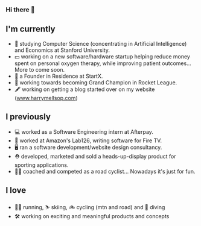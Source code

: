 ### Hi there 👋

<!--
**HarryMellsop/HarryMellsop** is a ✨ _special_ ✨ repository because its `README.md` (this file) appears on your GitHub profile.

Here are some ideas to get you started: -->

## I'm currently

- 🤖  studying Computer Science (concentrating in Artificial Intelligence) and Economics at Stanford University.
- 💵  working on a new software/hardware startup helping reduce money spent on personal oxygen therapy, while improving patient outcomes... More to come soon.
- 🌱  a Founder in Residence at StartX.
- 🚗  working towards becoming Grand Champion in Rocket League.
- 🖋  working on getting a blog started over on my website (www.harrymellsop.com)

## I previously
- 💻  worked as a Software Engineering intern at Afterpay.
- 🔭  worked at Amazon's Lab126, writing software for Fire TV.
- 🖥️  ran a software development/website design consultancy.
- ⛑  developed, marketed and sold a heads-up-display product for sporting applications.
- 🚴‍♂️  coached and competed as a road cyclist...  Nowadays it's just for fun.

## I love
- 🏃‍♂️  running, ⛷ skiing, 🚲 cycling (mtn and road) and 🤿 diving
- 🛠  working on exciting and meaningful products and concepts
